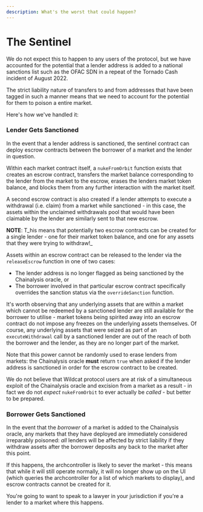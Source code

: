 ```yaml
---
description: What's the worst that could happen?
---
```


# The Sentinel

We do not expect this to happen to any users of the protocol, but we have accounted for the potential that a lender address is added to a national sanctions list such as the OFAC SDN in a repeat of the Tornado Cash incident of August 2022.

The strict liability nature of transfers to and from addresses that have been tagged in such a manner means that we need to account for the potential for them to poison a entire market.

Here's how we've handled it:

### Lender Gets Sanctioned

In the event that a lender address is sanctioned, the sentinel contract can deploy escrow contracts between the borrower of a market and the lender in question.

Within each market contract itself, a `nukeFromOrbit` function exists that creates an escrow contract, transfers the market balance corresponding to the lender from the market to the escrow, erases the lenders market token balance, and blocks them from any further interaction with the market itself.

A second escrow contract is also created if a lender attempts to execute a withdrawal (i.e. claim) from a market while sanctioned - in this case, the assets within the unclaimed withdrawals pool that would have been claimable by the lender are similarly sent to that new escrow.

**NOTE**: T_his means that potentially two escrow contracts can be created for a single lender - one for their market token balance, and one for any assets that they were trying to withdraw!_

Assets within an escrow contract can be released to the lender via the `releaseEscrow` function in one of two cases:

* The lender address is no longer flagged as being sanctioned by the Chainalysis oracle, or
* The borrower involved in that particular escrow contract specifically overrides the sanction status via the `overrideSanction` function.

It's worth observing that any underlying assets that are within a market which cannot be redeemed by a sanctioned lender are still available for the borrower to utilise - market tokens being spirited away into an escrow contract do not impose any freezes on the underlying assets themselves. Of course, any underlying assets that were seized as part of an `executeWithdrawal` call by a sanctioned lender are out of the reach of both the borrower and the lender, as they are no longer part of the market.

Note that this power cannot be randomly used to erase lenders from markets: the Chainalysis oracle **must** return `true` when asked if the lender address is sanctioned in order for the escrow contract to be created.

We do not believe that Wildcat protocol users are at risk of a simultaneous exploit of the Chainalysis oracle and excision from a market as a result - in fact we do not _expect_ `nukeFromOrbit` to ever actually be _called_ - but better to be prepared.

### Borrower Gets Sanctioned

In the event that the _borrower_ of a market is added to the Chainalysis oracle, any markets that they have deployed are immediately considered irreparably poisoned: _all_ lenders will be affected by strict liability if they withdraw assets after the borrower deposits any back to the market after this point.

If this happens, the archcontroller is likely to sever the market - this means that while it will still operate normally, it will no longer show up on the UI (which queries the archcontroller for a list of which markets to display), and escrow contracts cannot be created for it.

You're going to want to speak to a lawyer in your jurisdiction if you're a lender to a market where this happens.
